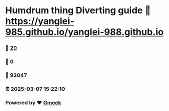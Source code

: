 # Humdrum thing Diverting guide :link: https://yanglei-985.github.io/yanglei-988.github.io 
### :page_facing_up: [20](https://yanglei-985.github.io/yanglei-988.github.io/tag.html) 
### :speech_balloon: 0 
### :hibiscus: 92047 
### :alarm_clock: 2025-03-07 15:22:10 
### Powered by :heart: [Gmeek](https://github.com/Meekdai/Gmeek)
